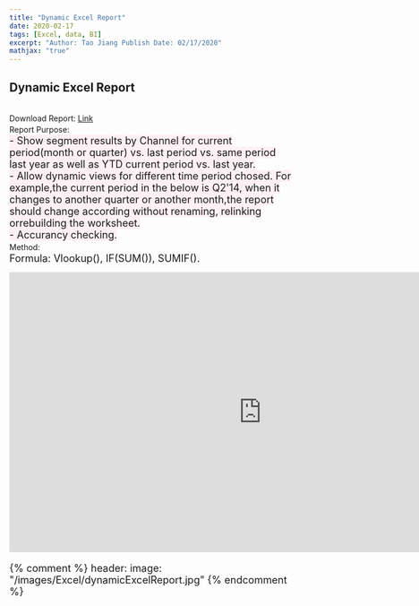 ```yaml
---
title: "Dynamic Excel Report"
date: 2020-02-17
tags: [Excel, data, BI]
excerpt: "Author: Tao Jiang Publish Date: 02/17/2020"
mathjax: "true" 
---
```

## Dynamic Excel Report
<br>Download Report: [Link](https://github.com/taojiangdt/Excel)
<br>Report Purpose:<font style="background:LavenderBlush" size="4">
<br>- Show segment results by Channel for current period(month or quarter) vs. last period vs. same period last year as well as YTD current period vs. last year.
<br>- Allow dynamic views for different time period chosed. For example,the current period in the below is Q2'14, when it changes to another quarter or another month,the report should change according without renaming, relinking orrebuilding the worksheet.
<br>- Accurancy checking.
</font> 
<br>Method:<font size="4"> 
<br>Formula: Vlookup(), IF(SUM()), SUMIF().
<!--<img src="{{ site.url }}{{ site.baseurl }}/images/Excel/dynamicExcelReport.jpg" alt="">-->
<iframe width="900" height="500" frameborder="0" scrolling="no" src="https://onedrive.live.com/embed?resid=8B290B34D8C72783%211919&authkey=%21AI0EgLL6Qi5p6N4&em=2&AllowTyping=True&ActiveCell='Report'!X6&wdHideGridlines=True&wdInConfigurator=True"></iframe>




{% comment %}
header:
  image: "/images/Excel/dynamicExcelReport.jpg"
{% endcomment %}
<!--
header:
  image: "/images/Excel/dynamicExcelReport.jpg"-->